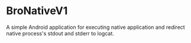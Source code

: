 # BroNativeV1
A simple Android application for executing native application
and redirect native process's stdout and stderr to logcat.
